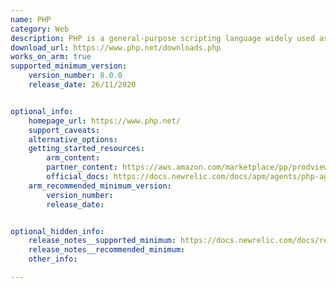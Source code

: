 ```yaml
---
name: PHP
category: Web
description: PHP is a general-purpose scripting language widely used as a server-side language for creating dynamic web pages.
download_url: https://www.php.net/downloads.php
works_on_arm: true
supported_minimum_version:
    version_number: 8.0.0
    release_date: 26/11/2020


optional_info:
    homepage_url: https://www.php.net/
    support_caveats:
    alternative_options:
    getting_started_resources:
        arm_content: 
        partner_content: https://aws.amazon.com/marketplace/pp/prodview-7vsdxgcwvrzqc
        official_docs: https://docs.newrelic.com/docs/apm/agents/php-agent/installation/php-agent-installation-arm64/
    arm_recommended_minimum_version:
        version_number: 
        release_date: 


optional_hidden_info:
    release_notes__supported_minimum: https://docs.newrelic.com/docs/release-notes/agent-release-notes/php-release-notes/php-agent-10-10-0-1/#new-features
    release_notes__recommended_minimum: 
    other_info: 

---
```


